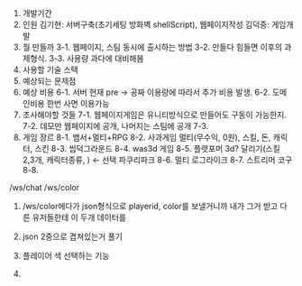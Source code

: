 1. 개발기간
2. 인원
김기현: 서버구축(초기세팅 방화벽 shellScript), 웹페이지작성
김덕중: 게임개발
3. 뭘 만들까
 3-1. 웹페이지, 스팀 동시에 출시하는 방법
 3-2. 만들다 힘들면 이후의 과제형식.
 3-3. 사용량 과다에 대비해봄
4. 사용할 기술 스택
5. 예상되는 문제점
6. 예상 비용
 6-1. 서버
 현재 pre -> 공짜
 이용량에 따라서 추가 비용 발생.
 6-2. 도메인비용
 한번 사면 이용가능
7. 조사해야할 것들
 7-1. 웹페이지게임은 유니티방식으로 만들어도 구동이 가능한지.
 7-2. 데모만 웹페이지에 공개, 나머지는 스팀에 공개
 7-3. 
8. 게임 장르
 8-1. 뱀서+멀티+RPG
 8-2. 사과게임 멀티(무수익, 0원), 스킬, 돈, 캐릭터, 스킨
 8-3. 씹덕그라운드
 8-4. was3d 게임
 8-5. 플랫포머 3d? 달리기(스킬 2,3개, 캐릭터종류, ) ← 선택
 파쿠리파크
 8-6. 멀티 로그라이크
 8-7. 스트리머 코구
 8-8.






 /ws/chat 
 /ws/color 

 1. /ws/color에다가 json형식으로 playerid, color를 보낼거니까 내가 그거 받고 다른 유저들한테 이 두개 데이터를 
 2. json 2중으로 겹쳐있는거 풀기 

 1. 플레이어 색 선택하는 기능 
 2. 